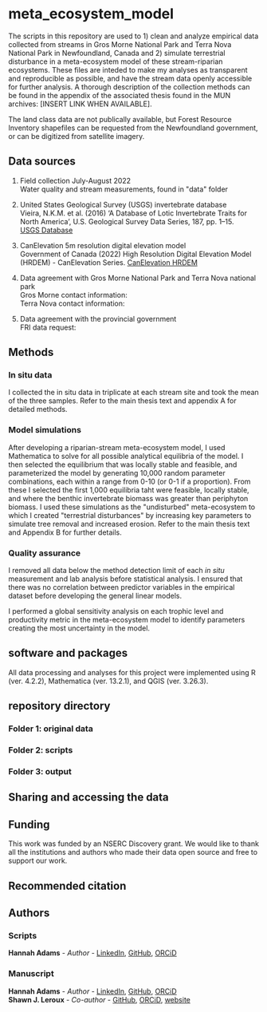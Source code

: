 # meta_ecosystem_model

The scripts in this repository are used to 1) clean and analyze empirical data collected from streams in Gros Morne National Park and Terra Nova National Park in Newfoundland, Canada and 2) simulate terrestrial disturbance in a meta-ecosystem model of these stream-riparian ecosystems. These files are inteded to make my analyses as transparent and reproducible as possible, and have the stream data openly accessible for further analysis. A thorough description of the collection methods can be found in the appendix of the associated thesis found in the MUN archives: [INSERT LINK WHEN AVAILABLE]. 

The land class data are not publically available, but Forest Resource Inventory shapefiles can be requested from the Newfoundland government, or can be digitized from satellite imagery.

## Data sources  

1) Field collection July-August 2022  
Water quality and stream measurements, found in "data" folder  

2) United States Geological Survey (USGS) invertebrate database  
Vieira, N.K.M. et al. (2016) ‘A Database of Lotic Invertebrate Traits for North America’, U.S. Geological Survey Data Series, 187, pp. 1–15.  
[USGS Database](https://doi.org/10.3133/ds187)

4) CanElevation 5m resolution digital elevation model  
Government of Canada (2022) High Resolution Digital Elevation Model (HRDEM) - CanElevation Series.
[CanElevation HRDEM](https://open.canada.ca/data/en/dataset/957782bf-847c-4644-a757-e383c0057995) 

6) Data agreement with Gros Morne National Park and Terra Nova national park  
Gros Morne contact information:  
Terra Nova contact information:  
    
7) Data agreement with the provincial government  
FRI data request: 

## Methods  
### In situ data  
I collected the in situ data in triplicate at each stream site and took the mean of the three samples. Refer to the main thesis text and appendix A for detailed methods.

### Model simulations
After developing a riparian-stream meta-ecosystem model, I used Mathematica to solve for all possible analytical equilibria of the model. I then selected the equilibrium that was locally stable and feasible, and parameterized the model by generating 10,000 random parameter combinations, each within a range from 0-10 (or 0-1 if a proportion). From these I selected the first 1,000 equilibria taht were feasible, locally stable, and where the benthic invertebrate biomass was greater than periphyton biomass. I used these simulations as the "undisturbed" meta-ecosystem to which I created "terrestrial disturbances" by increasing key parameters to simulate tree removal and increased erosion. Refer to the main thesis text and Appendix B for further details.

### Quality assurance  
I removed all data below the method detection limit of each *in situ* measurement and lab analysis before statistical analysis. I ensured that there was no correlation between predictor variables in the empirical dataset before developing the general linear models. 

I performed a global sensitivity analysis on each trophic level and productivity metric in the meta-ecosystem model to identify parameters creating the most uncertainty in the model.  

## software and packages
All data processing and analyses for this project were implemented using R (ver. 4.2.2), Mathematica (ver. 13.2.1), and QGIS (ver. 3.26.3).

## repository directory
### Folder 1: original data

### Folder 2: scripts

### Folder 3: output

## Sharing and accessing the data

## Funding
This work was funded by an NSERC Discovery grant. We would like to thank all the institutions and authors who made their data open source and free to support our work.

## Recommended citation 

## Authors
### Scripts
**Hannah Adams** - *Author* - [LinkedIn](https://www.linkedin.com/in/hannah-adams-624122219/), [GitHub](https://github.com/hfadams), [ORCiD](https://orcid.org/0000-0003-2647-8021)

### Manuscript
**Hannah Adams** - *Author* - [LinkedIn](https://www.linkedin.com/in/hannah-adams-624122219/), [GitHub](https://github.com/hfadams), [ORCiD](https://orcid.org/0000-0003-2647-8021)  
**Shawn J. Leroux** - *Co-author* - [GitHub](https://github.com/sjleroux), [ORCiD](https://orcid.org/0000-0001-9580-0294), [website](https://shawnleroux.wixsite.com/lerouxlab)
